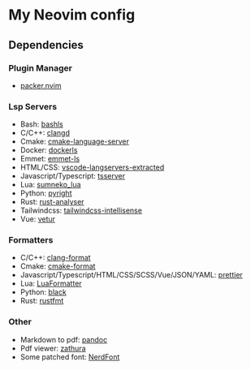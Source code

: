 # My Neovim config

## Dependencies

### Plugin Manager

* [packer.nvim](https://github.com/wbthomason/packer.nvim)

### Lsp Servers

* Bash: [bashls](https://github.com/bash-lsp/bash-language-server)
* C/C++: [clangd](https://clangd.llvm.org/)
* Cmake: [cmake-language-server](https://github.com/regen100/cmake-language-server)
* Docker: [dockerls](https://github.com/rcjsuen/dockerfile-language-server-nodejs)
* Emmet: [emmet-ls](https://github.com/aca/emmet-ls)
* HTML/CSS: [vscode-langservers-extracted](https://github.com/hrsh7th/vscode-langservers-extracted)
* Javascript/Typescript: [tsserver](https://github.com/typescript-language-server/typescript-language-server)
* Lua: [sumneko_lua](https://github.com/sumneko/lua-language-server)
* Python: [pyright](https://github.com/microsoft/pyright)
* Rust: [rust-analyser](https://github.com/rust-analyzer/rust-analyzer)
* Tailwindcss: [tailwindcss-intellisense](https://github.com/tailwindlabs/tailwindcss-intellisense)
* Vue: [vetur](https://github.com/vuejs/vetur)

### Formatters

* C/C++: [clang-format](https://clang.llvm.org/docs/ClangFormat.html)
* Cmake: [cmake-format](https://github.com/regen100/cmake-language-server)
* Javascript/Typescript/HTML/CSS/SCSS/Vue/JSON/YAML: [prettier](https://prettier.io/)
* Lua: [LuaFormatter](https://github.com/Koihik/LuaFormatter)
* Python: [black](https://github.com/psf/black)
* Rust: [rustfmt](https://github.com/rust-lang/rustfmt)

### Other

* Markdown to pdf: [pandoc](https://pandoc.org/)
* Pdf viewer: [zathura](https://pwmt.org/projects/zathura/)
* Some patched font: [NerdFont](https://www.nerdfonts.com/)
